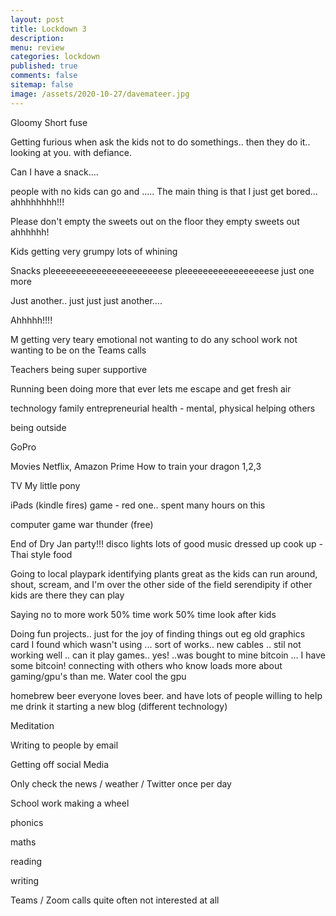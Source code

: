 ```yaml
---
layout: post
title: Lockdown 3 
description: 
menu: review
categories: lockdown
published: true 
comments: false     
sitemap: false
image: /assets/2020-10-27/davemateer.jpg
---
```


<!-- [![alt text](/assets/2020-10-12/db.jpg "Db from Caspar Camille Rubin on Unsplash")](https://unsplash.com/@casparrubin) -->

Gloomy
Short fuse


Getting furious when ask the kids not to do somethings.. then they do it.. looking at you. with defiance.

Can I have a snack….


people with no kids can go and .....
The main thing is that I just get bored...
ahhhhhhhh!!!


Please don't empty the sweets out on the floor
they empty sweets out
ahhhhhh!



Kids getting very grumpy
  lots of whining

Snacks
 pleeeeeeeeeeeeeeeeeeeeeese
  pleeeeeeeeeeeeeeeeese
just one more

Just another.. just just just another....

Ahhhhh!!!!


M getting very teary
  emotional
not wanting to do any school work
not wanting to be on the Teams calls

Teachers being super supportive





Running
  been doing more that ever
  lets me escape and get fresh air

technology
family
entrepreneurial
health - mental, physical
helping others

being outside


GoPro

Movies
  Netflix, Amazon Prime
  How to train your dragon 1,2,3

TV
 My little pony

iPads (kindle fires)
  game - red one.. spent many hours on this

computer game
  war thunder (free)

End of Dry Jan
  party!!!
  disco lights
  lots of good music
  dressed up
  cook up - Thai style food

Going to local playpark
  identifying plants
  great as the kids can run around, shout, scream, and I'm over the other side of the field
 serendipity if other kids are there they can play
  
Saying no to more work
 50% time work
 50% time look after kids

Doing fun projects.. just for the joy of finding things out
  eg old graphics card I found which wasn't using
   ... sort of works.. new cables
    .. stil not working well
    .. can it play games.. yes!
    ..was bought to mine bitcoin
    ... I have some bitcoin!
    connecting with others who know loads more about gaming/gpu's than me. Water cool the gpu

homebrew beer
 everyone loves beer.
 and have lots of people willing to help me drink it
 starting a new blog (different technology)

Meditation

Writing to people
  by email

Getting off social Media

Only check the news / weather / Twitter once per day


School work
 making a wheel

phonics

maths

reading

writing


 
Teams / Zoom calls
  quite often not interested at all
